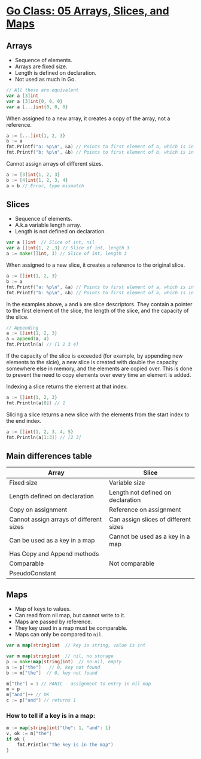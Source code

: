 # [Go Class: 05 Arrays, Slices, and Maps](https://www.youtube.com/watch?v=T0Xymg0_aSU&list=PLoILbKo9rG3skRCj37Kn5Zj803hhiuRK6&index=6)

## Arrays
- Sequence of elements.
- Arrays are fixed size.
- Length is defined on declaration.
- Not used as much in Go.
```go
// All these are equivalent
var a [3]int
var a [3]int{0, 0, 0}
var a [...]int{0, 0, 0}
```

When assigned to a new array, it creates a copy of the array, not a reference.
```go
a := [...]int{1, 2, 3}
b := a
fmt.Printf("a: %p\n", &a) // Points to first element of a, which is in X
fmt.Printf("b: %p\n", &b) // Points to first element of b, which is in Y
```

Cannot assign arrays of different sizes.
```go
a := [3]int{1, 2, 3}
b := [4]int{1, 2, 3, 4}
a = b // Error, type mismatch
```

## Slices
- Sequence of elements.
- A.k.a variable length array.
- Length is not defined on declaration.
```go
var a []int  // Slice of int, nil
var a []int{1, 2 ,3} // Slice of int, length 3
a := make([]int, 3) // Slice of int, length 3
```
When assigned to a new slice, it creates a reference to the original slice.
```go
a := []int{1, 2, 3}
b := a
fmt.Printf("a: %p\n", &a) // Points to first element of a, which is in X
fmt.Printf("b: %p\n", &b) // Points to first element of a, which is in X
```

In the examples above, `a` and `b` are slice descriptors. They contain a pointer to the first element of the slice, the length of the slice, and the capacity of the slice.
```go
// Appending
a := []int{1, 2, 3}
a = append(a, 4)
fmt.Println(a) // [1 2 3 4]
```

If the capacity of the slice is exceeded (for example, by appending new elements to the slcie), a new slice is created with double the capacity somewhere else in memory, and the elements are copied over. This is done to prevent the need to copy elements over every time an element is added.

Indexing a slice returns the element at that index.
```go
a := []int{1, 2, 3}
fmt.Println(a[0]) // 1
```

Slicing a slice returns a new slice with the elements from the start index to the end index.
```go
a := []int{1, 2, 3, 4, 5}
fmt.Println(a[1:3]) // [2 3]
```

## Main differences table
| Array | Slice |
|-------|-------|
| Fixed size | Variable size |
| Length defined on declaration | Length not defined on declaration |
| Copy on assignment | Reference on assignment |
| Cannot assign arrays of different sizes | Can assign slices of different sizes |
| Can be used as a key in a map | Cannot be used as a key in a map |
| Has Copy and Append methods |  |
| Comparable | Not comparable |
| PseudoConstant |  |
## Maps
- Map of keys to values.
- Can read from nil map, but cannot write to it.
- Maps are passed by reference.
- They key used in a map must be comparable.
- Maps can only be compared to `nil`.
```go
var a map[string]int  // key is string, value is int
```
```go
var m map[string]int  // nil, no storage
p := make(map[string]int)  // no-nil, empty
a := p["the"]   // 0, key not found
b := m["the"]  // 0, key not found

m["the"] = 1 // PANIC - assignment to entry in nil map
m = p
m["and"]++ // OK
c := p["and"] // returns 1
```

### How to tell if a key is in a map:
```go
m := map[string]int{"the": 1, "and": 1}
v, ok := m["the"]
if ok {
    fmt.Println("The key is in the map")
}
```